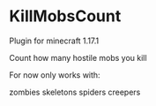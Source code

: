 # KillMobsCount
 
Plugin for minecraft 1.17.1

Count how many hostile mobs you kill

For now only works with: 

zombies
skeletons
spiders
creepers

